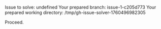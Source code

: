 Issue to solve: undefined
Your prepared branch: issue-1-c205d773
Your prepared working directory: /tmp/gh-issue-solver-1760496982305

Proceed.